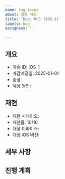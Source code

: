 ```yaml
---
name: bug-issue
about: 결함 제보
title: 'bug: 버그 (IOS-1)'
labels: bug
assignees: ''

---
```


## 개요

- 이슈 ID: IOS-1
- 마감예정일: 2025-01-01
- 증상: 
- 예상 원인: 

## 재현
- 재현 시나리오: 
- 재현율: 10/10
- 대상 디바이스: 
- 대상 iOS 버전: 

## 세부 사항

## 진행 계획
